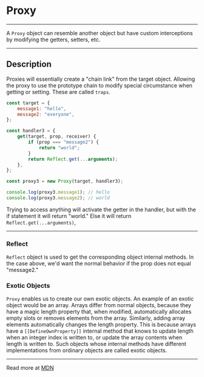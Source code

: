 # Proxy

---

A `Proxy` object can resemble another object but have custom
interceptions by modifying the getters, setters, etc.

---

## Description

Proxies will essentially create a "chain link" from the target object.
Allowing the proxy to use the prototype chain to modify special circumstance
when getting or setting. These are called `traps`.

```js
const target = {
    message1: "hello",
    message2: "everyone",
};

const handler3 = {
    get(target, prop, receiver) {
        if (prop === "message2") {
            return "world";
        }
        return Reflect.get(...arguments);
    },
};

const proxy3 = new Proxy(target, handler3);

console.log(proxy3.message1); // hello
console.log(proxy3.message2); // world
```

Trying to access anything will activate the getter in the handler, but with the 
if statement it will return "world."
Else it will return `Reflect.get(...arguments)`,

---

### Reflect

`Reflect` object is used to get the corresponding object internal methods.
In the case above, we'd want the normal behavior if the prop does not equal "message2."

### Exotic Objects

`Proxy` enables us to create our own exotic objects. 
An example of an exotic object would be an array.
Arrays differ from normal objects, because they have a magic length property that, 
when modified, automatically allocates empty slots or removes elements from the array. 
Similarly, adding array elements automatically changes the length property. 
This is because arrays have a `[[DefineOwnProperty]]` internal method that knows 
to update length when an integer index is written to, or update the array contents 
when length is written to. Such objects whose internal methods have different 
implementations from ordinary objects are called exotic objects.

---
Read more at [MDN](https://developer.mozilla.org/en-US/docs/Web/JavaScript/Reference/Global_Objects/Proxy)